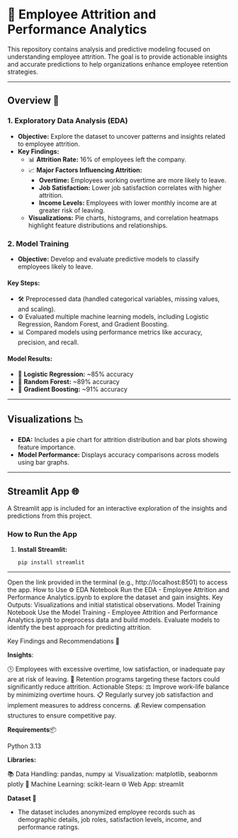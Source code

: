 # 🚀 **Employee Attrition and Performance Analytics**

This repository contains analysis and predictive modeling focused on understanding employee attrition. The goal is to provide actionable insights and accurate predictions to help organizations enhance employee retention strategies.

---

## **Overview** 📝

### 1. **Exploratory Data Analysis (EDA)**

- **Objective:** Explore the dataset to uncover patterns and insights related to employee attrition.
- **Key Findings:**
  - 📊 **Attrition Rate:** 16% of employees left the company.
  - 📈 **Major Factors Influencing Attrition:**
    - **Overtime:** Employees working overtime are more likely to leave.
    - **Job Satisfaction:** Lower job satisfaction correlates with higher attrition.
    - **Income Levels:** Employees with lower monthly income are at greater risk of leaving.
  - **Visualizations:** Pie charts, histograms, and correlation heatmaps highlight feature distributions and relationships.

### 2. **Model Training**
- **Objective:** Develop and evaluate predictive models to classify employees likely to leave.

#### **Key Steps:**
- 🛠️ Preprocessed data (handled categorical variables, missing values, and scaling).
- ⚙️ Evaluated multiple machine learning models, including Logistic Regression, Random Forest, and Gradient Boosting.
- 📊 Compared models using performance metrics like accuracy, precision, and recall.

#### **Model Results:**
- 🤖 **Logistic Regression:** ~85% accuracy
- 🌲 **Random Forest:** ~89% accuracy
- 🌟 **Gradient Boosting:** ~91% accuracy

---

## **Visualizations** 📉
- **EDA:** Includes a pie chart for attrition distribution and bar plots showing feature importance.
- **Model Performance:** Displays accuracy comparisons across models using bar graphs.

---

## **Streamlit App** 🌐

A Streamlit app is included for an interactive exploration of the insights and predictions from this project.

### **How to Run the App**
1. **Install Streamlit:**
   ```shell
   pip install streamlit

---

Open the link provided in the terminal (e.g., http://localhost:8501) to access the app.
How to Use ⚙️
EDA Notebook
Run the EDA - Employee Attrition and Performance Analytics.ipynb to explore the dataset and gain insights.
Key Outputs: Visualizations and initial statistical observations.
Model Training Notebook
Use the Model Training - Employee Attrition and Performance Analytics.ipynb to preprocess data and build models.
Evaluate models to identify the best approach for predicting attrition.


Key Findings and Recommendations 🔑

**Insights**:

🕒 Employees with excessive overtime, low satisfaction, or inadequate pay are at risk of leaving.
💼 Retention programs targeting these factors could significantly reduce attrition.
Actionable Steps:
⚖️ Improve work-life balance by minimizing overtime hours.
📋 Regularly survey job satisfaction and implement measures to address concerns.
💰 Review compensation structures to ensure competitive pay.

**Requirements**📦

Python 3.13

**Libraries:**

📚 Data Handling: pandas, numpy
📊 Visualization: matplotlib, seabornm plotly
🤖 Machine Learning: scikit-learn
🌐 Web App: streamlit

**Dataset 📂**
- The dataset includes anonymized employee records such as demographic details, job roles, satisfaction levels, income, and performance ratings.


